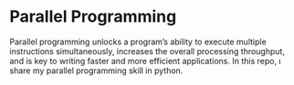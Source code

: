 # Parallel Programming
Parallel programming unlocks a program’s ability to execute multiple instructions simultaneously, increases the overall processing throughput, and is key to writing faster and more efficient applications. In this repo, ı share my parallel programming skill in python.